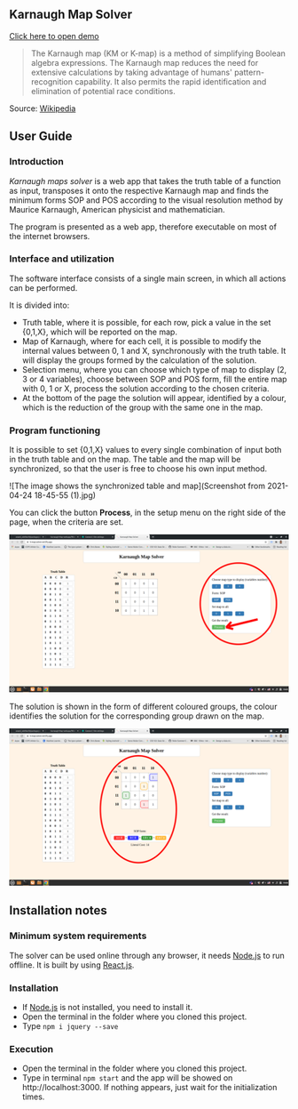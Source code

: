 ## Karnaugh Map Solver
[Click here to open demo](https://k-map-solver.netlify.app/)

>The Karnaugh map (KM or K-map) is a method of simplifying Boolean algebra expressions. The Karnaugh map reduces the need for extensive calculations by taking advantage of humans' pattern-recognition capability. It also permits the rapid identification and elimination of potential race conditions.

Source: [Wikipedia](https://en.wikipedia.org/wiki/Karnaugh_map "Karnaugh map")

## User Guide

### Introduction

_Karnaugh maps solver_ is a web app that takes the truth table of a function as input, transposes it onto the respective Karnaugh map and finds the minimum forms SOP and POS according to the visual resolution method by Maurice Karnaugh, American physicist and mathematician.

The program is presented as a web app, therefore executable on most of the internet browsers.

### Interface and utilization

The software interface consists of a single main screen, in which all actions can be performed.

It is divided into:

*   Truth table, where it is possible, for each row, pick a value in the set {0,1,X}, which will be reported on the map.
*   Map of Karnaugh, where for each cell, it is possible to modify the internal values between 0, 1 and X, synchronously with the truth table. It will display the groups formed by the calculation of the solution.
*   Selection menu, where you can choose which type of map to display (2, 3 or 4 variables), choose between SOP and POS form, fill the entire map with 0, 1 or X, process the solution according to the chosen criteria.
*   At the bottom of the page the solution will appear, identified by a colour, which is the reduction of the group with the same one in the map.

### Program functioning

It is possible to set {0,1,X} values to every single combination of input both in the truth table and on the map. The table and the map will be synchronized, so that the user is free to choose his own  input method.

![The image shows the synchronized table and map](Screenshot from 2021-04-24 18-45-55 (1).jpg)

You can click the button **Process**, in the setup menu on the right side of the page, when the criteria are set.

![The image shows the menu of choice](doc/img/2.jpg)  

The solution is shown in the form of different coloured groups, the colour identifies the solution for the corresponding group drawn on the map.

![The image shows the solution shown below and on the map](doc/img/3.jpg)

## Installation notes

### Minimum system requirements
The solver can be used online through any browser, it needs [Node.js](https://nodejs.org/en/) to run offline. It is built by using [React.js](https://en.reactjs.org/).

### Installation
*   If [Node.js](https://nodejs.org/it/) is not installed, you need to install it.
*   Open the terminal in the folder where you cloned this project.
*   Type `npm i jquery --save`
### Execution
*   Open the terminal in the folder where you cloned this project.
*   Type in terminal `npm start` and the app will be showed on http://localhost:3000. If nothing appears, just wait for the initialization times.
